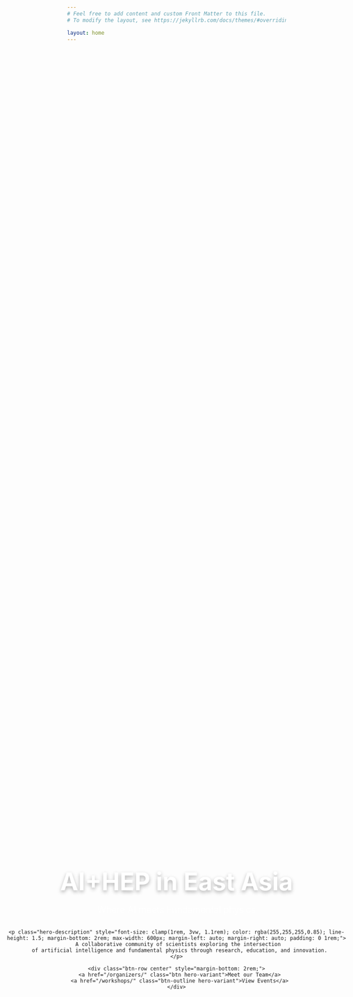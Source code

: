 ```yaml
---
# Feel free to add content and custom Front Matter to this file.
# To modify the layout, see https://jekyllrb.com/docs/themes/#overriding-theme-defaults

layout: home
---
```


<div class="hero-section-fullscreen" style="height: 100vh; width: 100vw; display: flex; align-items: center; justify-content: center; position: relative; box-sizing: border-box; margin-top: -60px; margin-left: calc(-50vw + 50%); margin-right: calc(-50vw + 50%); padding-top: 100px;">
  <div style="text-align: center; max-width: 800px; padding: 1rem; width: 100%; margin: 0 auto;">
    <div style="margin-bottom: 2rem;">
      <!-- <img src="{{ '/images/logo_simple.png' | relative_url }}" alt="AI+HEP East Asia Logo" style="width: 100px; height: 100px; margin-bottom: 1.5rem; border-radius: 12px; box-shadow: 0 8px 24px rgba(0,0,0,0.3);"> -->
      <h1 class="hero-title" style="font-size: clamp(2rem, 8vw, 3.5rem); font-weight: 700; color: white; margin-bottom: 1rem; text-shadow: 0 4px 8px rgba(0,0,0,0.3); line-height: 1.1; padding: 0 1rem;">AI+HEP in East Asia</h1>
      <!-- <p class="hero-subtitle" style="font-size: clamp(1rem, 4vw, 1.3rem); color: rgba(255,255,255,0.9); margin-bottom: 1.5rem; font-weight: 300; padding: 0 1rem;">{{ site.tagline }}</p> -->
      <p class="hero-subtitle" style="font-size: clamp(1rem, 4vw, 1.3rem); color: rgba(255,255,255,0.9); margin-bottom: 1.5rem; font-weight: 300; padding: 0 1rem;"> Where AI meets Fundamental physics</p>
    </div>

    <p class="hero-description" style="font-size: clamp(1rem, 3vw, 1.1rem); color: rgba(255,255,255,0.85); line-height: 1.5; margin-bottom: 2rem; max-width: 600px; margin-left: auto; margin-right: auto; padding: 0 1rem;">
      A collaborative community of scientists exploring the intersection 
      of artificial intelligence and fundamental physics through research, education, and innovation.
    </p>
    
    <div class="btn-row center" style="margin-bottom: 2rem;">
      <a href="/organizers/" class="btn hero-variant">Meet our Team</a>
      <a href="/workshops/" class="btn-outline hero-variant">View Events</a>
    </div>
  </div>
  
  <!-- <div style="position: absolute; bottom: 1.5rem; left: 50%; transform: translateX(-50%); color: rgba(255,255,255,0.7); text-align: center;">
    <div style="font-size: 0.9rem; margin-bottom: 0.5rem;">Scroll to explore</div>
    <div style="font-size: 1.2rem;">↓</div>
  </div> -->
</div>

<div class="wrapper">
  <div class="content-section" style="margin-top: 4rem; padding: 2rem;">
    <div class="card-grid">
      <div class="card">
        <h3 class="card-title">Research & Education</h3>
        <p>Comprehensive programs covering particle theory, experimental physics, astrophysics, cosmology, and AI/ML methodologies for physics applications.</p>
      </div>

      <div class="card">
        <h3 class="card-title">Community Activities</h3>
        <p>Annual workshops, monthly seminars, journal clubs, and collaborative projects bringing together researchers across East Asia and beyond.</p>
      </div>
    </div>
  </div>

  <div class="news-section">
    <h2 class="news-title">📢 Latest News</h2>
    <p><strong>January 2026:</strong> Join us at the <strong>AI+HEP Workshop 2026</strong> at KEK, Tsukuba, Japan (Jan 19-23, 2026)! <a href="/workshops/">View details →</a></p>
  </div>

  <div class="content-section">
    <h2 class="section-title" style="margin-top: 5rem;">Join Our Community</h2>
    <div class="highlight-box" style="margin-top: 0rem;">
      <p style="text-align: center; font-size: 1.05rem; margin-bottom: 2rem;">Ready to be part of the AI+HEP East Asia community? We welcome researchers, students, and enthusiasts interested in the intersection of artificial intelligence and high energy physics.</p>
      
      <div style="display: grid; grid-template-columns: repeat(auto-fit, minmax(280px, 1fr)); gap: 1.5rem; margin-bottom: 2rem;">
        <div style="text-align: center; padding: 1rem;">
          <div style="font-size: 2rem; margin-bottom: 0.5rem;"></div>
          <h4 style="margin: 0 0 0.5rem 0; color: var(--accent-color);">Slack Workspace</h4>
          <!-- <p style="font-size: 0.9rem; color: var(--text-secondary); margin-bottom: 1rem;">Connect with researchers, discuss ideas, and stay updated on events</p> -->
          <a href="mailto:tianjiresearch@gmail.com,vmikuni@cern.ch,huilin.qu@cern.ch?subject=Request%20Slack%20invitation%20for%20AI%20%2B%20HEP&body=Hi%2C%0A%0AI%27d%20like%20to%20join%20the%20AI%2BHEP%20East%20Asia%20Slack%20workspace.%0A%0AName%3A%20%0AInstitution%3A%20%0AResearch%20interests%3A%20%0A%0AThank%20you%21" class="btn" style="width: 100%; max-width: 220px;">Request Invitation</a>
        </div>
        
        <div style="text-align: center; padding: 1rem;">
          <div style="font-size: 2rem; margin-bottom: 0.5rem;"></div>
          <h4 style="margin: 0 0 0.5rem 0; color: var(--accent-color);">Google Group</h4>
          <!-- <p style="font-size: 0.9rem; color: var(--text-secondary); margin-bottom: 1rem;">Receive announcements, newsletters, and community updates via email</p> -->
          <a href="https://groups.google.com/g/hep-aiea" class="btn btn-outline" style="width: 100%; max-width: 220px;" target="_blank" rel="noopener">Join Group</a>
        </div>
      </div>
    </div>
  </div>

  <!-- <div class="btn-row center" style="margin: 3rem 0;">
    <a href="/organizers/" class="btn">Meet Our Team</a>
    <a href="/seminars/" class="btn btn-outline">Upcoming Events</a>
  </div> -->
</div>
